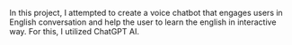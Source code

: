 In this project, I attempted to create a voice chatbot that engages users in English conversation and help the user to learn the english in interactive way. For this, I utilized ChatGPT AI.
